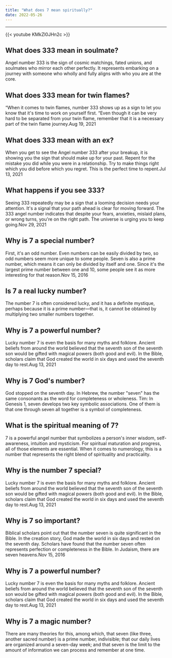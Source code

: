 ```yaml
---
title: "What does 7 mean spiritually?"
date: 2022-05-26
---
```


---
{{< youtube KMkZl0JHn2c >}}
## What does 333 mean in soulmate?
Angel number 333 is the sign of cosmic matchings, fated unions, and soulmates who mirror each other perfectly. It represents embarking on a journey with someone who wholly and fully aligns with who you are at the core.

## What does 333 mean for twin flames?
“When it comes to twin flames, number 333 shows up as a sign to let you know that it's time to work on yourself first. “Even though it can be very hard to be separated from your twin flame, remember that it is a necessary part of the twin flame journey.Aug 19, 2021

## What does 333 mean with an ex?
When you get to see the Angel number 333 after your breakup, it is showing you the sign that should make up for your past. Repent for the mistake you did while you were in a relationship. Try to make things right which you did before which you regret. This is the perfect time to repent.Jul 13, 2021

## What happens if you see 333?
Seeing 333 repeatedly may be a sign that a looming decision needs your attention. It's a signal that your path ahead is clear for moving forward. The 333 angel number indicates that despite your fears, anxieties, mislaid plans, or wrong turns, you're on the right path. The universe is urging you to keep going.Nov 29, 2021

## Why is 7 a special number?
First, it's an odd number. Even numbers can be easily divided by two, so odd numbers seem more unique to some people. Seven is also a prime number, which means it can only be divided by itself and one. Since it's the largest prime number between one and 10, some people see it as more interesting for that reason.Nov 15, 2016

## Is 7 a real lucky number?
The number 7 is often considered lucky, and it has a definite mystique, perhaps because it is a prime number—that is, it cannot be obtained by multiplying two smaller numbers together.

## Why is 7 a powerful number?
Lucky number 7 is even the basis for many myths and folklore. Ancient beliefs from around the world believed that the seventh son of the seventh son would be gifted with magical powers (both good and evil). In the Bible, scholars claim that God created the world in six days and used the seventh day to rest.Aug 13, 2021

## Why is 7 God's number?
God stopped on the seventh day. In Hebrew, the number "seven" has the same consonants as the word for completeness or wholeness. Tim: In Genesis 1, seven develops two key symbolic associations. One of them is that one through seven all together is a symbol of completeness.

## What is the spiritual meaning of 7?
7 is a powerful angel number that symbolizes a person's inner wisdom, self-awareness, intuition and mysticism. For spiritual maturation and progress, all of those elements are essential. When it comes to numerology, this is a number that represents the right blend of spirituality and practicality.

## Why is the number 7 special?
Lucky number 7 is even the basis for many myths and folklore. Ancient beliefs from around the world believed that the seventh son of the seventh son would be gifted with magical powers (both good and evil). In the Bible, scholars claim that God created the world in six days and used the seventh day to rest.Aug 13, 2021

## Why is 7 so important?
Biblical scholars point out that the number seven is quite significant in the Bible. In the creation story, God made the world in six days and rested on the seventh day. Scholars have found that the number seven often represents perfection or completeness in the Bible. In Judaism, there are seven heavens.Nov 15, 2016

## Why is 7 a powerful number?
Lucky number 7 is even the basis for many myths and folklore. Ancient beliefs from around the world believed that the seventh son of the seventh son would be gifted with magical powers (both good and evil). In the Bible, scholars claim that God created the world in six days and used the seventh day to rest.Aug 13, 2021

## Why is 7 a magic number?
There are many theories for this, among which, that seven (like three, another sacred number) is a prime number, indivisible; that our daily lives are organized around a seven-day week; and that seven is the limit to the amount of information we can process and remember at one time.

